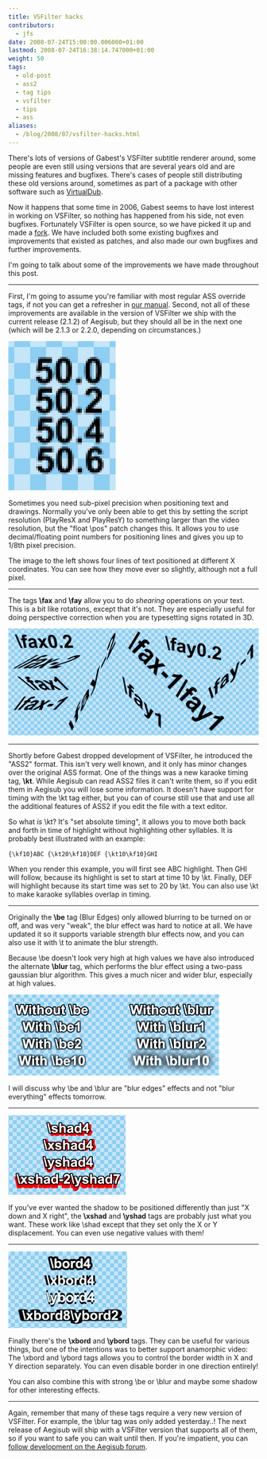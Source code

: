 ```yaml
---
title: VSFilter hacks
contributors:
  - jfs
date: 2008-07-24T15:00:00.006000+01:00
lastmod: 2008-07-24T16:38:14.747000+01:00
weight: 50
tags:
  - old-post
  - ass2
  - tag tips
  - vsfilter
  - tips
  - ass
aliases:
  - /blog/2008/07/vsfilter-hacks.html
---
```


There's lots of versions of Gabest's VSFilter subtitle renderer around, some people are even still using versions that are several years old and are missing features and bugfixes. There's cases of people still distributing these old versions around, sometimes as part of a package with other software such as [VirtualDub](http://www.virtualdub.org/).

Now it happens that some time in 2006, Gabest seems to have lost interest in working on VSFilter, so nothing has happened from his side, not even bugfixes. Fortunately VSFilter is open source, so we have picked it up and made a [fork](http://en.wikipedia.org/wiki/Fork_%28software_development%29). We have included both some existing bugfixes and improvements that existed as patches, and also made our own bugfixes and further improvements.

I'm going to talk about some of the improvements we have made throughout this post.

______________________________________________________________________

First, I'm going to assume you're familiar with most regular ASS override tags, if not you can get a refresher in [our manual](http://aegisub.cellosoft.com/docs/ASS_Tags). Second, not all of these improvements are available in the version of VSFilter we ship with the current release (2.1.2) of Aegisub, but they should all be in the next one (which will be 2.1.3 or 2.2.0, depending on circumstances.)

![Four lines of text, each positioned 0.2 pixels further to the right, showing the effect of sub-pixel positioning](/img/blog/old/floatpos-demo.png)

Sometimes you need sub-pixel precision when positioning text and drawings. Normally you've only been able to get this by setting the script resolution (PlayResX and PlayResY) to something larger than the video resolution, but the "float \\pos" patch changes this. It allows you to use decimal/floating point numbers for positioning lines and gives you up to 1/8th pixel precision.

The image to the left shows four lines of text positioned at different X coordinates. You can see how they move ever so slightly, although not a full pixel.

______________________________________________________________________

The tags **\\fax** and **\\fay** allow you to do *shearing* operations on your text. This is a bit like rotations, except that it's not. They are especially useful for doing perspective correction when you are typesetting signs rotated in 3D.

![Demonstration of \fax and \fay tags](/img/blog/old/faxfay-demo.png)

______________________________________________________________________

Shortly before Gabest dropped development of VSFilter, he introduced the "ASS2" format. This isn't very well known, and it only has minor changes over the original ASS format. One of the things was a new karaoke timing tag, **\\kt**. While Aegisub can read ASS2 files it can't write them, so if you edit them in Aegisub you will lose some information. It doesn't have support for timing with the \\kt tag either, but you can of course still use that and use all the additional features of ASS2 if you edit the file with a text editor.

So what *is* \\kt? It's "set absolute timing", it allows you to move both back and forth in time of highlight without highlighting other syllables. It is probably best illustrated with an example:

```ass
{\kf10}ABC {\kt20\kf10}DEF {\kt10\kf10}GHI
```

When you render this example, you will first see ABC highlight. Then GHI will follow, because its highlight is set to start at time 10 by \\kt. Finally, DEF will highlight because its start time was set to 20 by \\kt. You can also use \\kt to make karaoke syllables overlap in timing.

______________________________________________________________________

Originally the **\\be** tag (Blur Edges) only allowed blurring to be turned on or off, and was very "weak", the blur effect was hard to notice at all. We have updated it so it supports variable strength blur effects now, and you can also use it with \\t to animate the blur strength.

Because \\be doesn't look very high at high values we have also introduced the alternate **\\blur** tag, which performs the blur effect using a two-pass gaussian blur algorithm. This gives a much nicer and wider blur, especially at high values.

![Demonstration and comparison of \be and \blur tags with different parameters](/img/blog/old/be-blur-demo.png)

I will discuss why \\be and \\blur are "blur edges" effects and not "blur everything" effects tomorrow.

______________________________________________________________________

![Demonstration of \xshad and \yshad tags](/img/blog/old/xshad-yshad-demo.png)

If you've ever wanted the shadow to be positioned differently than just "X down and X right", the **\\xshad** and **\\yshad** tags are probably just what you want. These work like \\shad except that they set only the X or Y displacement. You can even use negative values with them!

______________________________________________________________________

![Demonstration of \xshad and \yshad tags](/img/blog/old/xbord-ybord-demo.png)

Finally there's the **\\xbord** and **\\ybord** tags. They can be useful for various things, but one of the intentions was to better support anamorphic video: The \\xbord and \\ybord tags allows you to control the border width in X and Y direction separately. You can even disable border in one direction entirely!

You can also combine this with strong \\be or \\blur and maybe some shadow for other interesting effects.

______________________________________________________________________

Again, remember that many of these tags require a very new version of VSFilter. For example, the \\blur tag was only added yesterday..! The next release of Aegisub will ship with a VSFilter version that supports all of them, so if you want to safe you can wait until then. If you're impatient, you can [follow development on the Aegisub forum](http://malakith.net/aegisub/index.php?topic=651.0).
